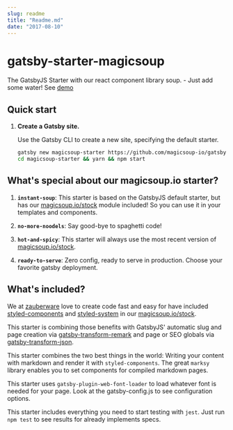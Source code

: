```yaml
---
slug: readme
title: "Readme.md"
date: "2017-08-10"
---
```

# gatsby-starter-magicsoup

The GatsbyJS Starter with our react component library soup. - Just add some water! See [demo](https://gatsby.magicsoup.io)

## Quick start

1.  **Create a Gatsby site.**

    Use the Gatsby CLI to create a new site, specifying the default starter.

    ```sh
    gatsby new magicsoup-starter https://github.com/magicsoup-io/gatsby-starter-magicsoup
    cd magicsoup-starter && yarn && npm start 
    ```

## What's special about our magicsoup.io starter?

1.  **`instant-soup`**: This starter is based on the GatsbyJS default starter, but has our [magicsoup.io/stock](https://github.com/magicsoup-io/magicsoup-stock) module included! So you can use it in your templates and components.

2.  **`no-more-noodels`**: Say good-bye to spaghetti code!

3.  **`hot-and-spicy`**: This starter will always use the most recent version of [magicsoup.io/stock](https://github.com/magicsoup-io/magicsoup-stock).

4. **`ready-to-serve`**: Zero config, ready to serve in production. Choose your favorite gatsby deployment.

## What's included?

We at [zauberware](https://www.zauberware.com/) love to create code fast and easy for   have included [styled-components](https://www.styled-components.com/) and [styled-system](https://github.com/jxnblk/styled-system) in our [magicsoup.io/stock](https://github.com/magicsoup-io/magicsoup-stock).

This starter is combining those benefits with GatsbyJS' automatic slug and page creation via [gatsby-transform-remark](https://www.styled-components.com/) and page or SEO globals via [gatsby-transform-json](https://www.styled-components.com/). 

This starter combines the two best things in the world: Writing your content with markdown and render it with `styled-components`. The great `marksy` library enables you to set components for compiled markdown pages.

This starter uses `gatsby-plugin-web-font-loader` to load whatever font is needed for your page. Look at the gatsby-config.js to see configuration options.

This starter includes everything you need to start testing with `jest`. Just run `npm test` to see results for already implements specs.

